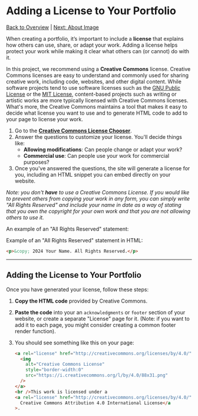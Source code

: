 # Adding a License to Your Portfolio

[Back to Overview](../README.md) | [Next: About Image](./B-about-images.md)

When creating a portfolio, it’s important to include a **license** that explains how others can use, share, or adapt your work. Adding a license helps protect your work while making it clear what others can (or cannot) do with it.

In this project, we recommend using a **Creative Commons** license. Creative Commons licenses are easy to understand and commonly used for sharing creative work, including code, websites, and other digital content. While software projects tend to use software licenses such as the [GNU Public License](https://opensource.org/license/gpl-3-0) or the [MIT License](https://opensource.org/license/mit), content-based projects such as writing or artistic works are more typically licensed with Creative Commons licenses. What's more, the Creative Commons maintains a tool that makes it easy to decide what license you want to use and to generate HTML code to add to your page to license your work.

1. Go to the **[Creative Commons License Chooser](https://creativecommons.org/choose/)**.
2. Answer the questions to customize your license. You'll decide things like:
   - **Allowing modifications**: Can people change or adapt your work?
   - **Commercial use**: Can people use your work for commercial purposes?
3. Once you've answered the questions, the site will generate a license for you, including an HTML snippet you can embed directly on your website.

_Note: you don't **have** to use a Creative Commons License. If you would like to prevent others from copying your work in any form, you can simply write "All Rights Reserved" and include your name in date as a way of stating that you own the copyright for your own work and that you are not allowing others to use it._

An example of an "All Rights Reserved" statement:

Example of an "All Rights Reserved" statement in HTML:

```html
<p>&copy; 2024 Your Name. All Rights Reserved.</p>
```

---

## Adding the License to Your Portfolio

Once you have generated your license, follow these steps:

1. **Copy the HTML code** provided by Creative Commons.
2. **Paste the code** into your an `acknowledgments` or `footer` section of your website, or create a separate "License" page for it. (Note: if you want to add it to each page, you might consider creating a common footer render function).
3. You should see something like this on your page:

   ```html
   <a rel="license" href="http://creativecommons.org/licenses/by/4.0/">
     <img
       alt="Creative Commons License"
       style="border-width:0"
       src="https://i.creativecommons.org/l/by/4.0/88x31.png"
     />
   </a>
   <br />This work is licensed under a
   <a rel="license" href="http://creativecommons.org/licenses/by/4.0/">
     Creative Commons Attribution 4.0 International License</a
   >.
   ```
